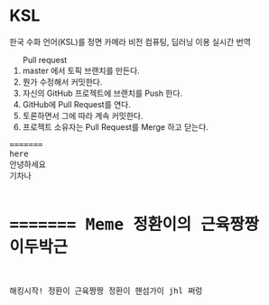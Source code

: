 ﻿# KSL
한국 수화 언어(KSL)를 정면 카메라 비전 컴퓨팅, 딥러닝 이용 실시간 번역
<ol>
Pull request
  <li>master 에서 토픽 브랜치를 만든다.</li>
  <li>뭔가 수정해서 커밋한다.</li>
<li>자신의 GitHub 프로젝트에 브랜치를 Push 한다.</li>
<li>GitHub에 Pull Request를 연다.</li>
<li>토론하면서 그에 따라 계속 커밋한다.</li>
<li>프로젝트 소유자는 Pull Request를 Merge 하고 닫는다.</li>
</ol>
<pre>
=======
here
안녕하세요
기차나

=======
Meme
정환이의 근육짱짱 이두박근
=======
해킹시작!
정환이 근육짱짱
정환이 핸섬가이
jhl
쩌렁
</pre>
